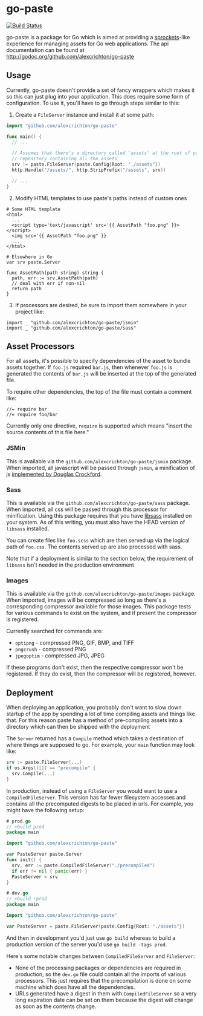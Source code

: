 # go-paste

[![Build Status](https://travis-ci.org/alexcrichton/go-paste.png?branch=master)](https://travis-ci.org/alexcrichton/go-paste)

go-paste is a package for Go which is aimed at providing a
[sprockets](https://github.com/sstephenson/sprockets)-like experience for
managing assets for Go web applications. The api documentation can be found at
http://godoc.org/github.com/alexcrichton/go-paste

## Usage

Currently, go-paste doesn't provide a set of fancy wrappers which makes it so
this can just plug into your application. This does require some form of
configuration. To use it, you'll have to go through steps similar to this:

1. Create a `FileServer` instance and install it at some path:

```go
import "github.com/alexcrichton/go-paste"

func main() {
  // ...

  // Assumes that there's a directory called 'assets' at the root of your
  // repository containing all the assets
  srv := paste.FileServer(paste.Config{Root: "./assets"})
  http.Handle("/assets/", http.StripPrefix("/assets", srv))

  // ...
}
```

2. Modify HTML templates to use paste's paths instead of custom ones

```
# Some HTML template
<html>
  ...
  <script type='text/javascript' src='{{ AssetPath "foo.png" }}></script>
  <img src='{{ AssetPath "foo.png" }}
  ...
</html>

# Elsewhere in Go
var srv paste.Server

func AssetPath(path string) string {
  path, err := srv.AssetPath(path)
  // deal with err if non-nil
  return path
}
```

3. If processors are desired, be sure to import them somewhere in your project
   like:

```
import _ "github.com/alexcrichton/go-paste/jsmin"
import _ "github.com/alexcrichton/go-paste/sass"
```

## Asset Processors

For all assets, it's possible to specify dependencies of the asset to bundle
assets together. If `foo.js` required `bar.js`, then whenever `foo.js` is
generated the contents of `bar.js` will be inserted at the top of the generated
file.

To require other dependencies, the top of the file must contain a comment like:

```
//= require bar
//= require foo/bar
```

Currently only one directive, `require` is supported which means "insert the
source contents of this file here."

### JSMin

This is available via the `github.com/alexcrichton/go-paste/jsmin` package. When
imported, all javascript will be passed through `jsmin`, a minification of js
[implemented by Douglas Crockford](http://www.crockford.com/javascript/jsmin.html).

### Sass

This is available via the `github.com/alexcrichton/go-paste/sass` package. When
imported, all css will be passed through this processor for minification. Using
this package requires that you have
[libsass](https://github.com/hcatlin/libsass) installed on your system. As of
this writing, you must also have the HEAD version of `libsass` installed.

You can create files like `foo.scss` which are then served up via the logical
path of `foo.css`. The contents served up are also processed with sass.

Note that if a deployment is similar to the section below, the requirement of
`libsass` isn't needed in the production environment

### Images

This is available via the `github.com/alexcrichton/go-paste/images` package.
When imported, images will be compressed so long as there's a corresponding
compressor available for those images. This package tests for various commands
to exist on the system, and if present the compressor is registered.

Currently searched for commands are:

* `optipng` - compressed PNG, GIF, BMP, and TIFF
* `pngcrush` - compressed PNG
* `jpegoptim` - compressed JPG, JPEG

If these programs don't exist, then the respective compressor won't be
registered. If they do exist, then the compressor will be registered, however.

## Deployment

When deploying an application, you probably don't want to slow down startup of
the app by spending a lot of time compiling assets and things like that. For
this reason paste has a method of pre-compiling assets into a directory which
can then be shipped with the deployment

The `Server` returned has a `Compile` method which takes a destination of where
things are supposed to go. For example, your `main` function may look like:

```go
srv := paste.FileServer(...)
if os.Args()[1] == "precompile" {
  srv.Compile(...)
}
```

In production, instead of using a `FileServer` you would want to use a
`CompiledFileServer`. This version has far fewer filesystem accesses and
contains all the precomputed digests to be placed in urls. For example, you
might have the following setup:

```go
# prod.go
// +build prod
package main

import "github.com/alexcrichton/go-paste"

var PasteServer paste.Server
func init() {
  srv, err := paste.CompiledFileServer("./precompiled")
  if err != nil { panic(err) }
  PasteServer = srv
}

# dev.go
// +build !prod
package main

import "github.com/alexcrichton/go-paste"

var PasteServer = paste.FileServer(paste.Config{Root: "./assets"})
```

And then in development you'd just use `go build` whereas to build a production
version of the server you'd use `go build -tags prod`.

Here's some notable changes between `CompiledFileServer` and `FileServer`:

* None of the processing packages or dependencies are required in production, so
  the `dev.go` file could contain all the imports of various processors. This
  just requires that the precompilation is done on some machine which does have
  all the dependencies.
* URLs generated have a digest in them with `CompiledFileServer` so a very long
  expiration date can be set on them because the digest will change as soon as
  the contents change.
